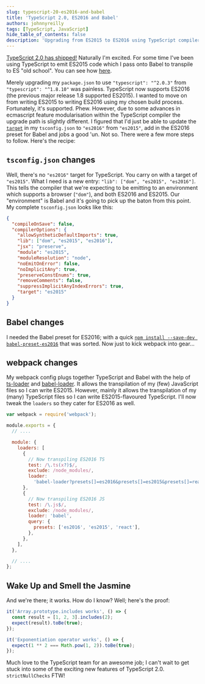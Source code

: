 ```yaml
---
slug: typescript-20-es2016-and-babel
title: 'TypeScript 2.0, ES2016 and Babel'
authors: johnnyreilly
tags: [TypeScript, JavaScript]
hide_table_of_contents: false
description: 'Upgrading from ES2015 to ES2016 using TypeScript compiler and Babel can be done in a few steps, including a change to tsconfig.json.'
---
```


[TypeScript 2.0 has shipped!](https://blogs.msdn.microsoft.com/typescript/2016/09/22/announcing-typescript-2-0/) Naturally I'm excited. For some time I've been using TypeScript to emit ES2015 code which I pass onto Babel to transpile to ES "old school". You can see how [here](../2015-12-16-es6-typescript-babel-react-flux-karma/index.md).

<!--truncate-->

Merely upgrading my `package.json` to use `"typescript": "^2.0.3"` from `"typescript": "^1.8.10"` was painless. TypeScript now supports ES2016 (the previous major release 1.8 supported ES2015). I wanted to move on from writing ES2015 to writing ES2016 using my chosen build process. Fortunately, it's supported. Phew. However, due to some advances in ecmascript feature modularisation within the TypeScript compiler the upgrade path is slightly different. I figured that I'd just be able to update the [`target`](https://www.typescriptlang.org/docs/handbook/compiler-options.html) in my `tsconfig.json` to `"es2016"` from `"es2015"`, add in the ES2016 preset for Babel and jobs a good 'un. Not so. There were a few more steps to follow. Here's the recipe:

## `tsconfig.json` changes

Well, there's no `"es2016"` target for TypeScript. You carry on with a target of `"es2015"`. What I need is a new entry: `"lib": ["dom", "es2015", "es2016"]`. This tells the compiler that we're expecting to be emitting to an environment which supports a browser (`"dom"`), and both ES2016 and ES2015. Our "environment" is Babel and it's going to pick up the baton from this point. My complete `tsconfig.json` looks like this:

```json
{
  "compileOnSave": false,
  "compilerOptions": {
    "allowSyntheticDefaultImports": true,
    "lib": ["dom", "es2015", "es2016"],
    "jsx": "preserve",
    "module": "es2015",
    "moduleResolution": "node",
    "noEmitOnError": false,
    "noImplicitAny": true,
    "preserveConstEnums": true,
    "removeComments": false,
    "suppressImplicitAnyIndexErrors": true,
    "target": "es2015"
  }
}
```

## Babel changes

I needed the Babel preset for ES2016; with a quick [`npm install --save-dev babel-preset-es2016`](https://www.npmjs.com/package/babel-preset-es2016) that was sorted. Now just to kick webpack into gear...

## webpack changes

My webpack config plugs together TypeScript and Babel with the help of [ts-loader](https://www.npmjs.com/package/ts-loader) and [babel-loader](https://www.npmjs.com/package/babel-loader). It allows the transpilation of my (few) JavaScript files so I can write ES2015. However, mainly it allows the transpilation of my (many) TypeScript files so I can write ES2015-flavoured TypeScript. I'll now tweak the `loaders` so they cater for ES2016 as well.

```js
var webpack = require('webpack');

module.exports = {
  // ....

  module: {
    loaders: [
      {
        // Now transpiling ES2016 TS
        test: /\.ts(x?)$/,
        exclude: /node_modules/,
        loader:
          'babel-loader?presets[]=es2016&presets[]=es2015&presets[]=react!ts-loader',
      },
      {
        // Now transpiling ES2016 JS
        test: /\.js$/,
        exclude: /node_modules/,
        loader: 'babel',
        query: {
          presets: ['es2016', 'es2015', 'react'],
        },
      },
    ],
  },

  // ....
};
```

## Wake Up and Smell the Jasmine

And we're there; it works. How do I know? Well; here's the proof:

```ts
it('Array.prototype.includes works', () => {
  const result = [1, 2, 3].includes(2);
  expect(result).toBe(true);
});

it('Exponentiation operator works', () => {
  expect(1 ** 2 === Math.pow(1, 2)).toBe(true);
});
```

Much love to the TypeScript team for an awesome job; I can't wait to get stuck into some of the exciting new features of TypeScript 2.0. `strictNullChecks` FTW!
